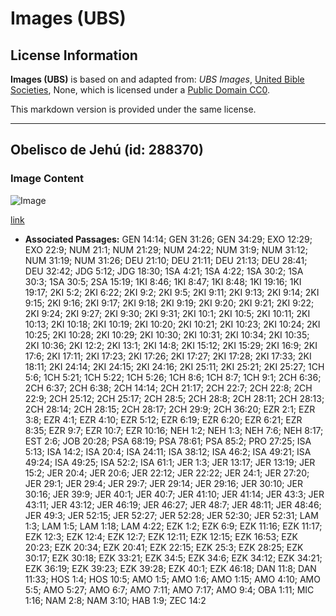 # Images (UBS)

## License Information

**Images (UBS)** is based on and adapted from: _UBS Images_, [United Bible Societies](https://unitedbiblesocieties.org/), None, which is licensed under a [Public Domain CC0](https://creativecommons.org/public-domain/cc0/).

This markdown version is provided under the same license.



--------------------------------

## Obelisco de Jehú (id: 288370)

### Image Content

![Image](https://cdn.aquifer.bible/aquifer-content/resources/Media/WEB-0544_jehu_obelisk.jpg)

[link](https://cdn.aquifer.bible/aquifer-content/resources/Media/WEB-0544_jehu_obelisk.jpg)

* **Associated Passages:** GEN 14:14; GEN 31:26; GEN 34:29; EXO 12:29; EXO 22:9; NUM 21:1; NUM 21:29; NUM 24:22; NUM 31:9; NUM 31:12; NUM 31:19; NUM 31:26; DEU 21:10; DEU 21:11; DEU 21:13; DEU 28:41; DEU 32:42; JDG 5:12; JDG 18:30; 1SA 4:21; 1SA 4:22; 1SA 30:2; 1SA 30:3; 1SA 30:5; 2SA 15:19; 1KI 8:46; 1KI 8:47; 1KI 8:48; 1KI 19:16; 1KI 19:17; 2KI 5:2; 2KI 6:22; 2KI 9:2; 2KI 9:5; 2KI 9:11; 2KI 9:13; 2KI 9:14; 2KI 9:15; 2KI 9:16; 2KI 9:17; 2KI 9:18; 2KI 9:19; 2KI 9:20; 2KI 9:21; 2KI 9:22; 2KI 9:24; 2KI 9:27; 2KI 9:30; 2KI 9:31; 2KI 10:1; 2KI 10:5; 2KI 10:11; 2KI 10:13; 2KI 10:18; 2KI 10:19; 2KI 10:20; 2KI 10:21; 2KI 10:23; 2KI 10:24; 2KI 10:25; 2KI 10:28; 2KI 10:29; 2KI 10:30; 2KI 10:31; 2KI 10:34; 2KI 10:35; 2KI 10:36; 2KI 12:2; 2KI 13:1; 2KI 14:8; 2KI 15:12; 2KI 15:29; 2KI 16:9; 2KI 17:6; 2KI 17:11; 2KI 17:23; 2KI 17:26; 2KI 17:27; 2KI 17:28; 2KI 17:33; 2KI 18:11; 2KI 24:14; 2KI 24:15; 2KI 24:16; 2KI 25:11; 2KI 25:21; 2KI 25:27; 1CH 5:6; 1CH 5:21; 1CH 5:22; 1CH 5:26; 1CH 8:6; 1CH 8:7; 1CH 9:1; 2CH 6:36; 2CH 6:37; 2CH 6:38; 2CH 14:14; 2CH 21:17; 2CH 22:7; 2CH 22:8; 2CH 22:9; 2CH 25:12; 2CH 25:17; 2CH 28:5; 2CH 28:8; 2CH 28:11; 2CH 28:13; 2CH 28:14; 2CH 28:15; 2CH 28:17; 2CH 29:9; 2CH 36:20; EZR 2:1; EZR 3:8; EZR 4:1; EZR 4:10; EZR 5:12; EZR 6:19; EZR 6:20; EZR 6:21; EZR 8:35; EZR 9:7; EZR 10:7; EZR 10:16; NEH 1:2; NEH 1:3; NEH 7:6; NEH 8:17; EST 2:6; JOB 20:28; PSA 68:19; PSA 78:61; PSA 85:2; PRO 27:25; ISA 5:13; ISA 14:2; ISA 20:4; ISA 24:11; ISA 38:12; ISA 46:2; ISA 49:21; ISA 49:24; ISA 49:25; ISA 52:2; ISA 61:1; JER 1:3; JER 13:17; JER 13:19; JER 15:2; JER 20:4; JER 20:6; JER 22:12; JER 22:22; JER 24:1; JER 27:20; JER 29:1; JER 29:4; JER 29:7; JER 29:14; JER 29:16; JER 30:10; JER 30:16; JER 39:9; JER 40:1; JER 40:7; JER 41:10; JER 41:14; JER 43:3; JER 43:11; JER 43:12; JER 46:19; JER 46:27; JER 48:7; JER 48:11; JER 48:46; JER 49:3; JER 52:15; JER 52:27; JER 52:28; JER 52:30; JER 52:31; LAM 1:3; LAM 1:5; LAM 1:18; LAM 4:22; EZK 1:2; EZK 6:9; EZK 11:16; EZK 11:17; EZK 12:3; EZK 12:4; EZK 12:7; EZK 12:11; EZK 12:15; EZK 16:53; EZK 20:23; EZK 20:34; EZK 20:41; EZK 22:15; EZK 25:3; EZK 28:25; EZK 30:17; EZK 30:18; EZK 33:21; EZK 34:5; EZK 34:6; EZK 34:12; EZK 34:21; EZK 36:19; EZK 39:23; EZK 39:28; EZK 40:1; EZK 46:18; DAN 11:8; DAN 11:33; HOS 1:4; HOS 10:5; AMO 1:5; AMO 1:6; AMO 1:15; AMO 4:10; AMO 5:5; AMO 5:27; AMO 6:7; AMO 7:11; AMO 7:17; AMO 9:4; OBA 1:11; MIC 1:16; NAM 2:8; NAM 3:10; HAB 1:9; ZEC 14:2

